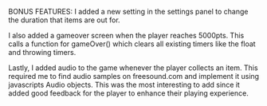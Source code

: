 BONUS FEATURES:
I added a new setting in the settings panel to change the duration that items are out for.

I also added a gameover screen when the player reaches 5000pts. This calls a function for gameOver() which clears all existing timers like the float and throwing timers.

Lastly, I added audio to the game whenever the player collects an item. This required me to find audio samples on freesound.com and implement it using javascripts Audio objects. This was the most interesting to add since it added good feedback for the player to enhance their playing experience.